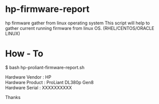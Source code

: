 # hp-firmware-report
hp firmware gather from linux operating system 
This script will help to gather current running firmware from linux OS. (RHEL/CENTOS/ORACLE LINUX)

# How - To

$ bash hp-proliant-firmware-report.sh

Hardware Vendor      : HP                  
Hardware Product     : ProLiant DL380p Gen8              
Hardware Serial      : XXXXXXXXXX          

Thanks         


